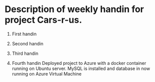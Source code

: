 # Description of weekly handin for project Cars-r-us. 

1) First handin


2) Second handin


3) Third handin


4) Fourth handin
Deployed project to Azure with a docker container running on Ubuntu server.
MySQL is installed and database in now running on Azure Virtual Machine





